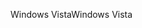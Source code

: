 <span data-ttu-id="604ce-101">Windows Vista</span><span class="sxs-lookup"><span data-stu-id="604ce-101">Windows Vista</span></span>